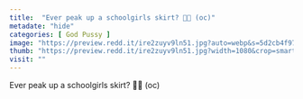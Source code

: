 ```yaml
---
title:  "Ever peak up a schoolgirls skirt? 🤪💕 (oc)"
metadate: "hide"
categories: [ God Pussy ]
image: "https://preview.redd.it/ire2zuyv9ln51.jpg?auto=webp&s=5d2cb4f978ecbb0f5e9dd47575ac4dc943bd24c2"
thumb: "https://preview.redd.it/ire2zuyv9ln51.jpg?width=1080&crop=smart&auto=webp&s=53b070456c79a6d55f99082f52ed762ce7613f02"
visit: ""
---
```

Ever peak up a schoolgirls skirt? 🤪💕 (oc)
